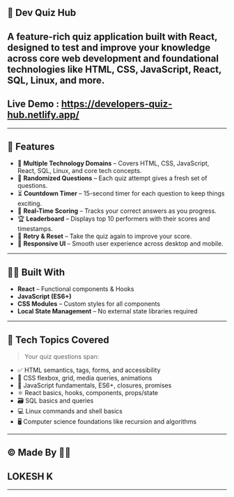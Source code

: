 ## 🧠 Dev Quiz Hub

A feature-rich quiz application built with React, designed to test and improve your knowledge across core web development and foundational technologies like HTML, CSS, JavaScript, React, SQL, Linux, and more.
---
## Live Demo : https://developers-quiz-hub.netlify.app/
---

## 🚀 Features

- 🎯 **Multiple Technology Domains** – Covers HTML, CSS, JavaScript, React, SQL, Linux, and core tech concepts.
- 🔀 **Randomized Questions** – Each quiz attempt gives a fresh set of questions.
- ⏳ **Countdown Timer** – 15-second timer for each question to keep things exciting.
- 🧮 **Real-Time Scoring** – Tracks your correct answers as you progress.
- 🏆 **Leaderboard** – Displays top 10 performers with their scores and timestamps.
- 🔁 **Retry & Reset** – Take the quiz again to improve your score.
- 📱 **Responsive UI** – Smooth user experience across desktop and mobile.

---

## 🧑‍💻 Built With

- **React** – Functional components & Hooks
- **JavaScript (ES6+)**
- **CSS Modules** – Custom styles for all components
- **Local State Management** – No external state libraries required

---

## 🧪 Tech Topics Covered

> Your quiz questions span:

- ✅ HTML semantics, tags, forms, and accessibility
- 🎨 CSS flexbox, grid, media queries, animations
- 🧠 JavaScript fundamentals, ES6+, closures, promises
- ⚛️ React basics, hooks, components, props/state
- 🗃️ SQL basics and queries
- 💻 Linux commands and shell basics
- 🖥️ Computer science foundations like recursion and algorithms

---

## ©️ Made By 👨‍💻

## LOKESH K

---
